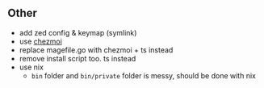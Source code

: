 ## Other

- add zed config & keymap (symlink)
- use [chezmoi](https://www.chezmoi.io/)
- replace magefile.go with chezmoi + ts instead
- remove install script too. ts instead
- use nix
  - `bin` folder and `bin/private` folder is messy, should be done with nix
